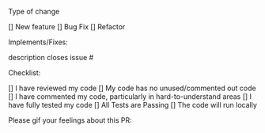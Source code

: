 Type of change

[] New feature
[] Bug Fix
[] Refactor

Implements/Fixes:

description closes issue #

Checklist:

[] I have reviewed my code
[] My code has no unused/commented out code
[] I have commented my code, particularly in hard-to-understand areas
[] I have fully tested my code
[] All Tests are Passing
[] The code will run locally

Please gif your feelings about this PR:
